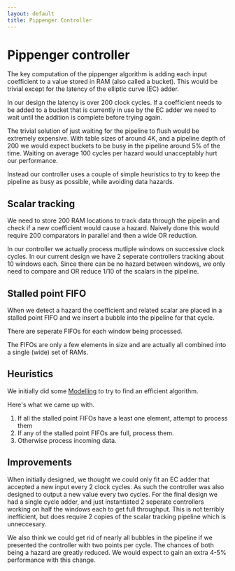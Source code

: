 ```yaml
---
layout: default
title: Pippenger Controller
---
```


# Pippenger controller

The key computation of the pippenger algorithm is adding each input coefficient to a value
stored in RAM (also called a bucket).  This would be trivial except for the latency of the 
elliptic curve (EC) adder.

In our design the latency is over 200 clock cycles.  If a coefficient needs to be added
to a bucket that is currently in use by the EC adder we need to wait until the addition
is complete before trying again.

The trivial solution of just waiting for the pipeline to flush would be extremely expensive.
With table sizes of around 4K, and a pipeline depth of 200 we would expect buckets to
be busy in the pipeline around 5% of the time.  Waiting on average 100 cycles per hazard
would unacceptably hurt our performance.

Instead our controller uses a couple of simple heuristics to try to keep the pipeline as
busy as possible, while avoiding data hazards.

## Scalar tracking

We need to store 200 RAM locations to track data through the pipelin and check if a new
coefficient would cause a hazard.  Naively done this would require 200 comparators in parallel
and then a wide OR reduction.

In our controller we actually process mutliple windows on successive clock cycles.  In
our current design we have 2 seperate controllers tracking about 10 windows
each.  Since there can be no hazard between windows, we only need to compare and OR reduce
$1/10$ of the scalars in the pipeline.

## Stalled point FIFO

When we detect a hazard the coefficient and related scalar are placed in a stalled point
FIFO and we insert a bubble into the pipeline for that cycle.

There are seperate FIFOs for each window being processed.

The FIFOs are only a few elements in size and are actually all combined into a single 
(wide) set of RAMs.

## Heuristics

We initially did some 
[Modelling](https://github.com/fyquah/hardcaml_zprize/blob/master/libs/pippenger/bin/model.ml)
to try to find an efficient algorithm.

Here's what we came up with.

1. If all the stalled point FIFOs have a least one element, attempt to process them
2. If any of the stalled point FIFOs are full, process them.
3. Otherwise process incoming data.

## Improvements

When initially designed, we thought we could only fit an EC adder that accepted a new
input every 2 clock cycles.  As such the controller was also designed to output a new value
every two cycles.  For the final design we had a single cycle adder, and just instantiated
2 seperate controllers working on half the windows each to get full throughput.  This is not
terribly inefficient, but does require 2 copies of the scalar tracking pipeline which is
unneccesary.

We also think we could get rid of nearly all bubbles in the pipeline if we presented the
controller with two points per cycle.  The chances of both being a hazard are greatly
reduced.  We would expect to gain an extra 4-5% performance with this change.
